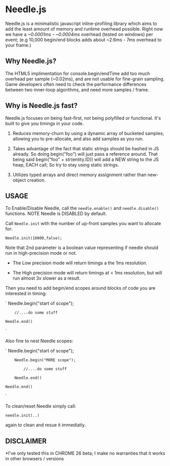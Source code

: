 Needle.js
=========

Needle.js is a minimalistic javascript inline-profiling library which aims to add the least amount of memory and runtime overhead possible. Right now we have a _~0.0001ms - ~0.0004ms_ overhead (tested on windows) per event;  (e.g 10,000 begin/end blocks adds about ~2.6ms - 7ms overhead to your frame.)

## Why Needle.js?


The HTML5 implimentation for console.begin/endTime add too much overhead per sample (~0.02ms), and are not usable for fine-grain sampling. Game developers often need to check the performance differences between two inner-loop algorithms, and need more samples / frame.

## Why is Needle.js fast?


Needle.js focuses on being fast-first, not being polyfilled or functional. It's built to give you timings in your code.

1. Reduces memory-churn by using a dynamic array of bucketed samples; allowing you to pre-allocate, and also add samples as you run.

2. Takes advantage of the fact that static strings should be hashed in JS already. So doing begin("foo") will just pass a reference around. That being said begin("foo" + str(entity.ID)) will add a NEW string to the JS heap, EACH call; So try to stay using static strings.

3. Utilizes typed arrays and direct memory assignment rather than new-object creation.



## USAGE

To Enable/Disable Needle, call the `needle.enable()` and `needle.disable()` functions. 
NOTE Needle is DISABLED by default.

Call `Needle.init` with the number of up-front samples you want to allocate for:

`Needle.init(10000,false);`

Note that 2nd parameter is a boolean value representing if needle should run in high-precision mode or not.

* The Low precision mode will return timings a the 1ms resolution.

* The High precision mode will return timings at < 1ms resolution, but will run almost 3x slower as a result.



 
Then you need to add begin/end scopes around blocks of code you are interested in timing:

`
    Needle.begin("start of scope");

        //....do some stuff

    Needle.end()
`

    
Also fine to nest Needle scopes:

`
    Needle.begin("start of scope");

        Needle.begin("MORE scope");

            //....do some stuff

        Needle.end()

    Needle.end()
`


To clean/reset Needle simply call:

`needle.init(..) `

again to clean and resue it immediatly.



## DISCLAIMER

*I've only tested this in CHROME 26 beta; I make no warranties that it works in other browsers / versions

